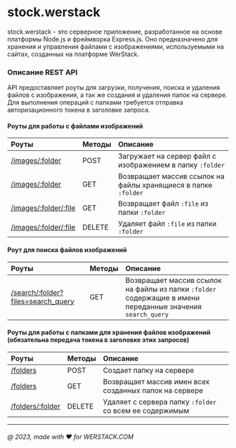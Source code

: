 # stock.werstack

stock.werstack - это серверное приложение, разработанное на основе платформы Node.js и фреймворка Express.js. Оно предназначено для хранения и управления файлами с изображениями, используемыми на сайтах, созданных на платформе WerStack.

### Описание REST API

API предоставляет роуты для загрузки, получения, поиска и удаления файлов с изображения, а так же создания и удаления папок на сервере. Для выполнения операций с папками требуется отправка авторизационного токена в заголовке запроса.

#### Роуты для работы с файлами изображений

| Роуты | Методы | Описание |
|:-----|:------|:---------|
| [/images/:folder](/uploading-an-image.md)  | POST | Загружает на сервер файл с изображением в папку ```:folder``` |
| [/images/:folder]() | GET | Возвращает массив ссылок на файлы хранящиеся в папке ```:folder``` |
| [/images/:folder/:file]() | GET | Возвращает файл ```:file``` из папки ```:folder``` |
| [/images/:folder/:file]() | DELETE | Удаляет файл ```:file``` из папки ```:folder``` |

#### Роут для поиска файлов изображений

| Роуты | Методы | Описание |
|:-----|:------|:---------|
| [/search/:folder?files=search_query]() | GET | Возвращает массив ссылок на файлы из папки ```:folder``` содержащие в имени переданные значения ```search_query``` |

#### Роуты для работы с папками для хранения файлов изображений (обязательна передача токена в заголовке этих запросов)

| Роуты | Методы | Описание |
|:-----|:------|:---------|
| [/folders]() | POST | Создает папку на сервере |
| [/folders]() | GET | Возвращает массив имен всех созданных папок на сервере |
| [/folders/:folder]() | DELETE | Удаляет с сервера папку ```:folder``` со всем ее содержимым |



---
###### @ 2023, made with ❤ for WERSTACK.COM